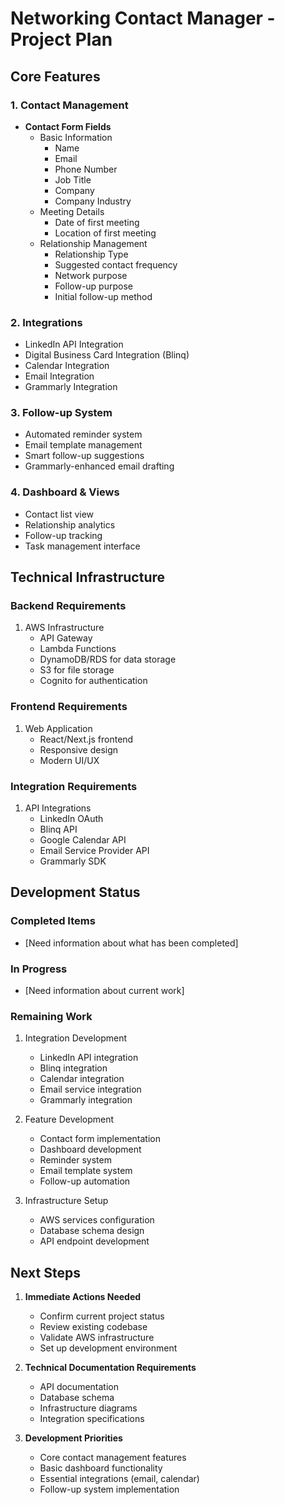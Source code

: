 # Networking Contact Manager - Project Plan

## Core Features

### 1. Contact Management
- **Contact Form Fields**
  - Basic Information
    - Name
    - Email
    - Phone Number
    - Job Title
    - Company
    - Company Industry
  - Meeting Details
    - Date of first meeting
    - Location of first meeting
  - Relationship Management
    - Relationship Type
    - Suggested contact frequency
    - Network purpose
    - Follow-up purpose
    - Initial follow-up method

### 2. Integrations
- LinkedIn API Integration
- Digital Business Card Integration (Blinq)
- Calendar Integration
- Email Integration
- Grammarly Integration

### 3. Follow-up System
- Automated reminder system
- Email template management
- Smart follow-up suggestions
- Grammarly-enhanced email drafting

### 4. Dashboard & Views
- Contact list view
- Relationship analytics
- Follow-up tracking
- Task management interface

## Technical Infrastructure

### Backend Requirements
1. AWS Infrastructure
   - API Gateway
   - Lambda Functions
   - DynamoDB/RDS for data storage
   - S3 for file storage
   - Cognito for authentication

### Frontend Requirements
1. Web Application
   - React/Next.js frontend
   - Responsive design
   - Modern UI/UX

### Integration Requirements
1. API Integrations
   - LinkedIn OAuth
   - Blinq API
   - Google Calendar API
   - Email Service Provider API
   - Grammarly SDK

## Development Status

### Completed Items
- [Need information about what has been completed]

### In Progress
- [Need information about current work]

### Remaining Work
1. Integration Development
   - LinkedIn API integration
   - Blinq integration
   - Calendar integration
   - Email service integration
   - Grammarly integration

2. Feature Development
   - Contact form implementation
   - Dashboard development
   - Reminder system
   - Email template system
   - Follow-up automation

3. Infrastructure Setup
   - AWS services configuration
   - Database schema design
   - API endpoint development

## Next Steps

1. **Immediate Actions Needed**
   - Confirm current project status
   - Review existing codebase
   - Validate AWS infrastructure
   - Set up development environment

2. **Technical Documentation Requirements**
   - API documentation
   - Database schema
   - Infrastructure diagrams
   - Integration specifications

3. **Development Priorities**
   - Core contact management features
   - Basic dashboard functionality
   - Essential integrations (email, calendar)
   - Follow-up system implementation